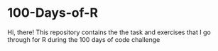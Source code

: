 # 100-Days-of-R
Hi, there! This repository contains the the task and exercises that I go through for R during the 100 days of code challenge
